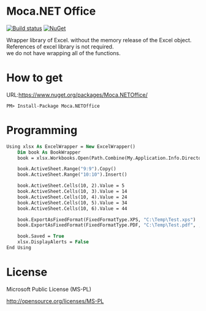 # Moca.NET Office

[![Build status](https://ci.appveyor.com/api/projects/status/4903crpjjo64th3s?svg=true)](https://ci.appveyor.com/project/miyabis/mocaoffice-dsr0a)
[![NuGet](https://img.shields.io/nuget/v/Moca.NETOffice.svg)](https://www.nuget.org/packages/Moca.NETOffice/)

Wrapper library of Excel. without the memory release of the Excel object.  
References of excel library is not required.  
we do not have wrapping all of the functions.

How to get
==========

URL:https://www.nuget.org/packages/Moca.NETOffice/
```
PM> Install-Package Moca.NETOffice
```

Programming
=======

```vb
Using xlsx As ExcelWrapper = New ExcelWrapper()
    Dim book As BookWrapper
    book = xlsx.Workbooks.Open(Path.Combine(My.Application.Info.DirectoryPath, "Book1.xlsx"))

    book.ActiveSheet.Range("9:9").Copy()
    book.ActiveSheet.Range("10:10").Insert()

    book.ActiveSheet.Cells(10, 2).Value = 5
    book.ActiveSheet.Cells(10, 3).Value = 14
    book.ActiveSheet.Cells(10, 4).Value = 24
    book.ActiveSheet.Cells(10, 5).Value = 34
    book.ActiveSheet.Cells(10, 6).Value = 44

    book.ExportAsFixedFormat(FixedFormatType.XPS, "C:\Temp\Test.xps")
    book.ExportAsFixedFormat(FixedFormatType.PDF, "C:\Temp\Test.pdf", , , , , , True)

    book.Saved = True
    xlsx.DisplayAlerts = False
End Using
```



License
=======

Microsoft Public License (MS-PL)

http://opensource.org/licenses/MS-PL
